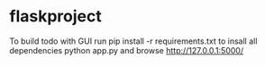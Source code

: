 # flaskproject
To build todo with GUI
run pip install -r requirements.txt to insall all dependencies
python app.py
and browse http://127.0.0.1:5000/
